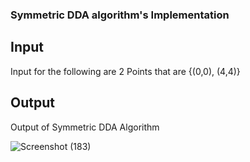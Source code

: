 ### Symmetric DDA algorithm's Implementation

## Input
Input for the following are 2 Points that are {(0,0), (4,4)}

## Output
Output of Symmetric DDA Algorithm

![Screenshot (183)](https://github.com/priyankkmt/Visualizer/assets/149180584/e0e4ee9f-6d76-4274-9018-1b06f8302ba5)

